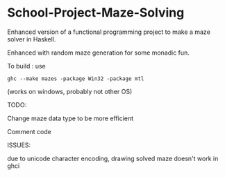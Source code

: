 # School-Project-Maze-Solving
Enhanced version of a functional programming project to make a maze solver in Haskell.

Enhanced with random maze generation for some monadic fun.

To build : use 
```
ghc --make mazes -package Win32 -package mtl
```
(works on windows, probably not other OS)

TODO:

Change maze data type to be more efficient

Comment code

ISSUES:

due to unicode character encoding, drawing solved maze doesn't work in ghci
